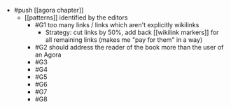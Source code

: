 - #push [[agora chapter]]
  - [[patterns]] identified by the editors
    - #G1 too many links / links which aren't explicitly wikilinks
      - Strategy: cut links by 50%, add back [[wikilink markers]] for all remaining links (makes me "pay for them" in a way)
    - #G2 should address the reader of the book more than the user of an Agora
    - #G3
    - #G4
    - #G5
    - #G6
    - #G7
    - #G8
